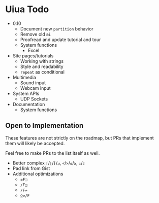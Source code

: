 # Uiua Todo

- 0.10
  - Document new `partition` behavior
  - Remove old `&i`
  - Proofread and update tutorial and tour
  - System functions
    - Excel
- Site pages/tutorials
  - Working with strings
  - Style and readability
  - `repeat` as conditional
- Multimedia
  - Sound input
  - Webcam input
- System APIs
  - UDP Sockets
- Documentation
  - System functions

## Open to Implementation

These features are not strictly on the roadmap, but PRs that implement them will likely be accepted.

Feel free to make PRs to the list itself as well.

- Better complex `⌈`/`⌊`/`⁅`/`◿`, `<`/`>`/`≤`/`≥`, `↥`/`↧`
- Pad link from Gist
- Additional optimizations
  - `≡F◫`
  - `/F◫`
  - `/F⇌`
  - `⍜⇌/F`

